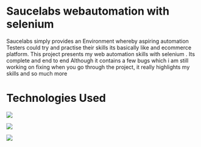 # Saucelabs webautomation with selenium
Saucelabs simply provides an Environment whereby aspiring automation Testers could try and practise their skills
its basically like and ecommerce platform. This project presents my web automation skills with selenium . Its complete and end to end
Although it contains a few bugs  which i am still working on fixing when you go through the project, it really highlights my skills and 
so much more


# Technologies Used

![](https://www.python.org/static/opengraph-icon-200x200.png)

![](https://miro.medium.com/max/502/1*f7lT9HSzT2RcVxktn_SeGA.png)

![](https://www.euroscipy.org/static/2019/projects/pytest.png)

